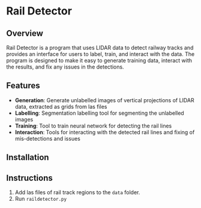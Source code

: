 # Rail Detector

## Overview

Rail Detector is a program that uses LIDAR data to detect railway tracks and provides an interface for users to label, train, and interact with the data. The program is designed to make it easy to generate training data, interact with the results, and fix any issues in the detections.

## Features

- **Generation**: Generate unlabelled images of vertical projections of LIDAR data, extracted as grids from las files
- **Labelling**: Segmentation labelling tool for segmenting the unlabelled images
- **Training**: Tool to train neural network for detecting the rail lines
- **Interaction**: Tools for interacting with the detected rail lines and fixing of mis-detections and issues

## Installation

## Instructions

1. Add las files of rail track regions to the `data` folder.
2. Run `raildetector.py`